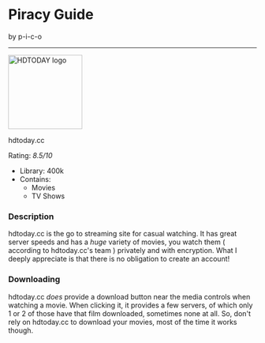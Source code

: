 # Piracy Guide
by p-i-c-o

---

<a href="https://hdtoday.cc/home">
<img alt="HDTODAY logo" src="https://img.hdtoday.cc/xxrz/400x400/100/c4/93/c49337aa9c92d6fbf56b6b5830c6849c/c49337aa9c92d6fbf56b6b5830c6849c.png" width="150">
</a>

hdtoday.cc

Rating: _8.5/10_

- Library: 400k
- Contains:
  - Movies
  - TV Shows

### Description
hdtoday.cc is the go to streaming site for casual watching.
It has great server speeds and has a _huge_ variety of movies, you watch them ( according to hdtoday.cc's team ) privately and with encryption. What I deeply appreciate is that there is no obligation to create an account!

### Downloading
hdtoday.cc _does_ provide a download button near the media controls when watching a movie. When clicking it, it provides a few servers, of which only 1 or 2 of those have that film downloaded, sometimes none at all. So, don't rely on hdtoday.cc to download your movies, most of the time it works though.
